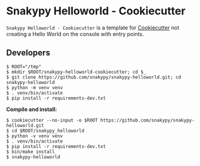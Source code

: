 # Snakypy Helloworld - Cookiecutter

`Snakypy Helloworld - Cookiecutter` is a template for [Cookiecutter](https://github.com/cookiecutter/cookiecutter) not creating a Hello World on the console with entry points.


## Developers

```
$ ROOT="/tmp"
$ mkdir $ROOT/snakypy-helloworld-cookiecutter; cd $_
$ git clone https://github.com/snakypy/snakypy-helloworld.git; cd snakypy-helloworld
$ python -m venv venv
$ . venv/bin/activate
$ pip install -r requirements-dev.txt
```

**Compile and install:**

```
$ cookiecutter --no-input -o $ROOT https://github.com/snakypy/snakypy-helloworld.git
$ cd $ROOT/snakypy_helloworld
$ python -v venv venv
$ . venv/bin/activate
$ pip install -r requirements-dev.txt
$ bin/make install
$ snakypy-helloworld
```
